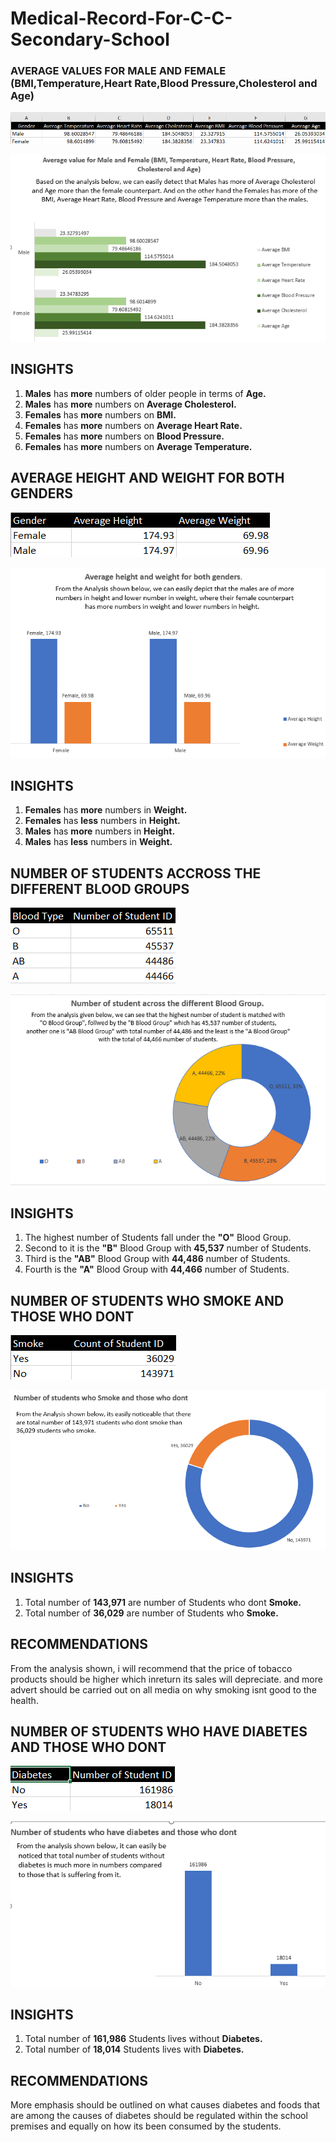 # Medical-Record-For-C-C-Secondary-School
### AVERAGE VALUES FOR MALE AND FEMALE (BMI,Temperature,Heart Rate,Blood Pressure,Cholesterol and Age)
![](averagepivot.png)

![](averagevalue5.png)

## INSIGHTS
1. **Males** has **more** numbers of older people in terms of **Age.**
2. **Males** has **more** numbers on **Average Cholesterol.**
3. **Females** has **more** numbers on **BMI.**
4. **Females** has **more** numbers on **Average Heart Rate.**
5. **Females** has **more** numbers on **Blood Pressure.**
6. **Females** has **more** numbers on **Average Temperature.**


## AVERAGE HEIGHT AND WEIGHT FOR BOTH GENDERS
![](averageh$wpivot.png)

![](averageH&W.png)
## INSIGHTS
1. **Females** has **more** numbers in **Weight.**
2. **Females** has **less** numbers in **Height.**
3. **Males** has **more** numbers in **Height.**
4. **Males** has **less** numbers in **Weight.**


## NUMBER OF STUDENTS ACCROSS THE DIFFERENT BLOOD GROUPS
![](bloodpivot.png)

![](bloodgroup4.png)
## INSIGHTS
1. The highest number of Students fall under the **"O"** Blood Group.
2. Second to it is the **"B"** Blood Group with **45,537** number of Students.
3. Third is the **"AB"** Blood Group with **44,486** number of Students.
4. Fourth is the **"A"** Blood Group with **44,466** number of Students.


## NUMBER OF STUDENTS WHO SMOKE AND THOSE WHO DONT
![](smokepivot.png)

![](smokechart2.png)
## INSIGHTS
1. Total number of **143,971** are number of Students who dont **Smoke.**
2. Total number of **36,029** are number of Students who **Smoke.**

## RECOMMENDATIONS
From the analysis shown, i will recommend that the price of tobacco products
should be higher which inreturn its sales will depreciate. and more advert
should be carried out on all media on why smoking isnt good to the health.  

## NUMBER OF STUDENTS WHO HAVE DIABETES AND THOSE WHO DONT
![](diabetespivot.png)

![](diabeteschart1.png)
## INSIGHTS
1. Total number of **161,986** Students lives without **Diabetes.**
2. Total number of **18,014** Students lives with **Diabetes.**


## RECOMMENDATIONS
More emphasis should be outlined on what causes diabetes and foods that are among
the causes of diabetes should be regulated within the school premises and equally on
how its been consumed by the students.











